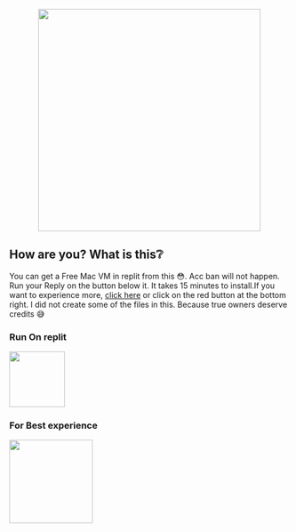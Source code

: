 <p align="center"><a href="https://t.me/MaX_Bots"><img src="https://telegra.ph/file/a53d26e77b9648ede9839.png" width="400"></a></p>
<p align="center">

## How are you? What is this❔

You can get a Free Mac VM in replit from this 😳. Acc ban will not happen. Run your Reply on the button below it. It takes 15 minutes to install.If you want to experience more, [click here](https://replit.com/@SenuGamerBoy/MacOSX?lite=1&outputonly=1) or click on the red button at the bottom right. I did not create some of the files in this. Because true owners deserve credits 😅
  
  
### Run On replit
<a href="https://replit.com/github/SenuGamerBoy/MacOSX"><img src="https://telegra.ph/file/9c14baf03fd7ee23c3102.png" width="100"></a>

  
### For Best experience
<a href="https://replit.com/@SenuGamerBoy/MacOSX?lite=1&outputonly=1"><img src="https://telegra.ph/file/535f38fa255f8dcb15d1e.png" width="150"></a>
